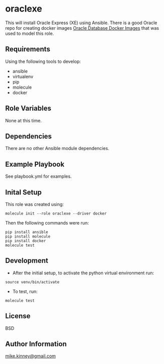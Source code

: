 oraclexe
========

This will install Oracle Express (XE) using Ansible. There is a good Oracle repo for creating docker images [Oracle Database Docker Images](https://github.com/oracle/docker-images/tree/master/OracleDatabase/dockerfiles) that was used to model this role.

Requirements
------------

Using the following tools to develop:

- ansible
- virtualenv
- pip
- molecule
- docker


Role Variables
--------------

None at this time.


Dependencies
------------

There are no other Ansible module dependencies.


Example Playbook
----------------

See playbook.yml for examples.


Inital Setup
------------

This role was created using:

   ```molecule init --role oraclexe --driver docker```

Then the following commands were run:

    pip install ansible
    pip install molecule
    pip install docker
    molecule test


Development
-----------

* After the initial setup, to activate the python virtual environment run:

```source venv/bin/activate``` 



* To test, run:
 
 ```molecule test``` 
 


License
-------

BSD

Author Information
------------------

mike.kinney@gmail.com
